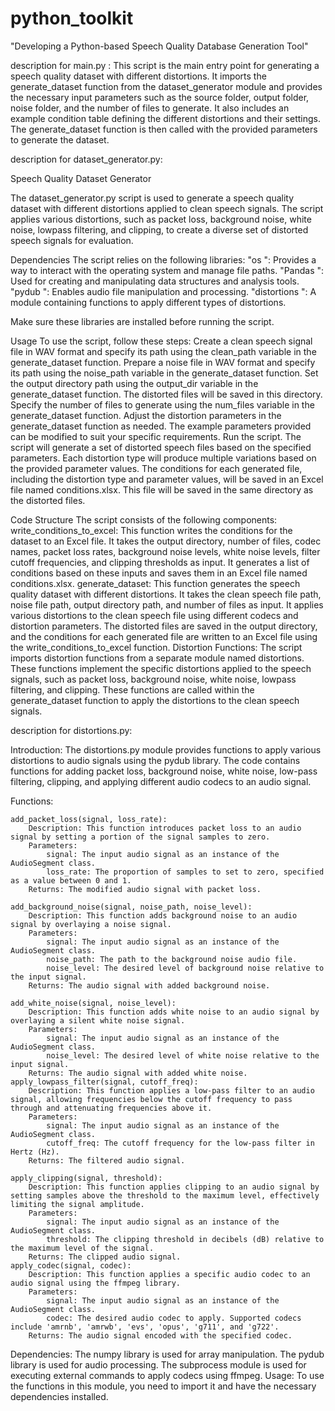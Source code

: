 # python_toolkit
"Developing a Python-based Speech Quality Database Generation Tool"

description for main.py :
This script is the main entry point for generating a speech quality dataset with different distortions. It imports the generate_dataset function from the dataset_generator module and provides the necessary input parameters such as the source folder, output folder, noise folder, and the number of files to generate. It also includes an example condition table defining the different distortions and their settings. The generate_dataset function is then called with the provided parameters to generate the dataset.

description for dataset_generator.py:

Speech Quality Dataset Generator

The dataset_generator.py script is used to generate a speech quality dataset with different distortions applied to clean speech signals. The script applies various distortions, such as packet loss, background noise, white noise, lowpass filtering, and clipping, to create a diverse set of distorted speech signals for evaluation.

Dependencies
The script relies on the following libraries:
    "os ": Provides a way to interact with the operating system and manage file paths.
    "Pandas ": Used for creating and manipulating data structures and analysis tools.
    "pydub ": Enables audio file manipulation and processing.
    "distortions ": A module containing functions to apply different types of distortions.

Make sure these libraries are installed before running the script.

Usage
To use the script, follow these steps:
    Create a clean speech signal file in WAV format and specify its path using the clean_path variable in the generate_dataset function.
    Prepare a noise file in WAV format and specify its path using the noise_path variable in the generate_dataset function.
    Set the output directory path using the output_dir variable in the generate_dataset function. The distorted files will be saved in this directory.
    Specify the number of files to generate using the num_files variable in the generate_dataset function.
    Adjust the distortion parameters in the generate_dataset function as needed. The example parameters provided can be modified to suit your specific requirements.
    Run the script.
The script will generate a set of distorted speech files based on the specified parameters. Each distortion type will produce multiple variations based on the provided parameter values.
The conditions for each generated file, including the distortion type and parameter values, will be saved in an Excel file named conditions.xlsx. This file will be saved in the same directory as the distorted files.

Code Structure
The script consists of the following components:
write_conditions_to_excel: This function writes the conditions for the dataset to an Excel file. It takes the output directory, number of files, codec names, packet loss rates, background noise levels, white noise levels, filter cutoff frequencies, and clipping thresholds as input. It generates a list of conditions based on these inputs and saves them in an Excel file named conditions.xlsx.
generate_dataset: This function generates the speech quality dataset with different distortions. It takes the clean speech file path, noise file path, output directory path, and number of files as input. It applies various distortions to the clean speech file using different codecs and distortion parameters. The distorted files are saved in the output directory, and the conditions for each generated file are written to an Excel file using the write_conditions_to_excel function.
Distortion Functions: The script imports distortion functions from a separate module named distortions. These functions implement the specific distortions applied to the speech signals, such as packet loss, background noise, white noise, lowpass filtering, and clipping. These functions are called within the generate_dataset function to apply the distortions to the clean speech signals.

description for distortions.py:

Introduction:
The distortions.py module provides functions to apply various distortions to audio signals using the pydub library. The code contains functions for adding packet loss, background noise, white noise, low-pass filtering, clipping, and applying different audio codecs to an audio signal.

Functions:

    add_packet_loss(signal, loss_rate):
        Description: This function introduces packet loss to an audio signal by setting a portion of the signal samples to zero.
        Parameters:
            signal: The input audio signal as an instance of the AudioSegment class.
            loss_rate: The proportion of samples to set to zero, specified as a value between 0 and 1.
        Returns: The modified audio signal with packet loss.

    add_background_noise(signal, noise_path, noise_level):
        Description: This function adds background noise to an audio signal by overlaying a noise signal.
        Parameters:
            signal: The input audio signal as an instance of the AudioSegment class.
            noise_path: The path to the background noise audio file.
            noise_level: The desired level of background noise relative to the input signal.
        Returns: The audio signal with added background noise.

    add_white_noise(signal, noise_level):
        Description: This function adds white noise to an audio signal by overlaying a silent white noise signal.
        Parameters:
            signal: The input audio signal as an instance of the AudioSegment class.
            noise_level: The desired level of white noise relative to the input signal.
        Returns: The audio signal with added white noise.
    apply_lowpass_filter(signal, cutoff_freq):
        Description: This function applies a low-pass filter to an audio signal, allowing frequencies below the cutoff frequency to pass through and attenuating frequencies above it.
        Parameters:
            signal: The input audio signal as an instance of the AudioSegment class.
            cutoff_freq: The cutoff frequency for the low-pass filter in Hertz (Hz).
        Returns: The filtered audio signal.

    apply_clipping(signal, threshold):
        Description: This function applies clipping to an audio signal by setting samples above the threshold to the maximum level, effectively limiting the signal amplitude.
        Parameters:
            signal: The input audio signal as an instance of the AudioSegment class.
            threshold: The clipping threshold in decibels (dB) relative to the maximum level of the signal.
        Returns: The clipped audio signal.
    apply_codec(signal, codec):
        Description: This function applies a specific audio codec to an audio signal using the ffmpeg library.
        Parameters:
            signal: The input audio signal as an instance of the AudioSegment class.
            codec: The desired audio codec to apply. Supported codecs include 'amrnb', 'amrwb', 'evs', 'opus', 'g711', and 'g722'.
        Returns: The audio signal encoded with the specified codec.
Dependencies:
    The numpy library is used for array manipulation.
    The pydub library is used for audio processing.
    The subprocess module is used for executing external commands to apply codecs using ffmpeg.
Usage:
To use the functions in this module, you need to import it and have the necessary dependencies installed.
